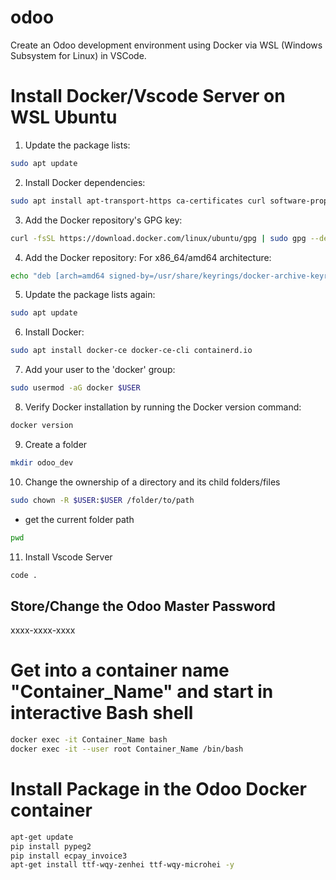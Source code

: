 # odoo
Create an Odoo development environment using Docker via WSL (Windows Subsystem for Linux) in VSCode.
# Install Docker/Vscode Server on WSL Ubuntu
1. Update the package lists:
```sh
sudo apt update
```
2. Install Docker dependencies:
```sh
sudo apt install apt-transport-https ca-certificates curl software-properties-common
```
3. Add the Docker repository's GPG key:
```sh
curl -fsSL https://download.docker.com/linux/ubuntu/gpg | sudo gpg --dearmor -o /usr/share/keyrings/docker-archive-keyring.gpg
```
4. Add the Docker repository:
    For x86_64/amd64 architecture:
```sh
echo "deb [arch=amd64 signed-by=/usr/share/keyrings/docker-archive-keyring.gpg] https://download.docker.com/linux/ubuntu $(lsb_release -cs) stable" | sudo tee /etc/apt/sources.list.d/docker.list > /dev/null
```
5. Update the package lists again:
```sh
sudo apt update
```
6. Install Docker:
```sh
sudo apt install docker-ce docker-ce-cli containerd.io
```
7. Add your user to the 'docker' group:
```sh
sudo usermod -aG docker $USER
```
8. Verify Docker installation by running the Docker version command:
```sh
docker version
```
9. Create a folder
```sh
mkdir odoo_dev
```
10. Change the ownership of a directory and its child folders/files
```sh
sudo chown -R $USER:$USER /folder/to/path
```
 - get the current folder path
 ```sh
 pwd
 ```
11. Install Vscode Server
```sh
code .
```
## Store/Change the Odoo Master Password
xxxx-xxxx-xxxx

# Get into a container name "Container_Name" and start in interactive Bash shell
```sh
docker exec -it Container_Name bash
docker exec -it --user root Container_Name /bin/bash
```
# Install Package in the Odoo Docker container
```sh
apt-get update
pip install pypeg2
pip install ecpay_invoice3
apt-get install ttf-wqy-zenhei ttf-wqy-microhei -y
```
